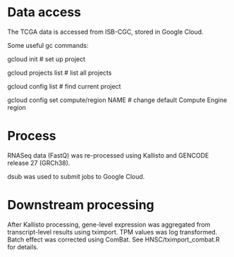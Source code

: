 # Data access
The TCGA data is accessed from ISB-CGC, stored in Google Cloud.

Some useful gc commands:

gcloud init # set up project

gcloud projects list # list all projects

gcloud config list # find current project

gcloud config set compute/region NAME # change default Compute Engine region

# Process
RNASeq data (FastQ) was re-processed using Kallisto and GENCODE release 27 (GRCh38).

dsub was used to submit jobs to Google Cloud.

# Downstream processing
After Kallisto processing, gene-level expression was aggregated from transcript-level results using tximport. TPM values was log transformed. Batch effect was corrected using ComBat. See HNSC/tximport_combat.R for details.
